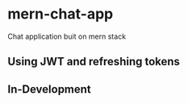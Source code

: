 # mern-chat-app
Chat application buit on mern stack

## Using JWT and refreshing tokens
## In-Development
